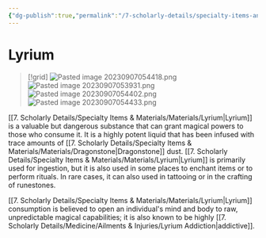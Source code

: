 ```yaml
---
{"dg-publish":true,"permalink":"/7-scholarly-details/specialty-items-and-materials/materials/lyrium/","noteIcon":""}
---
```


# Lyrium

>[!grid]
>![Pasted image 20230907054418.png](/img/user/x.%20Assets/Attachments/Pasted%20image%2020230907054418.png)
>![Pasted image 20230907053931.png](/img/user/x.%20Assets/Attachments/Pasted%20image%2020230907053931.png)
>![Pasted image 20230907054402.png](/img/user/x.%20Assets/Attachments/Pasted%20image%2020230907054402.png)
>![Pasted image 20230907054433.png](/img/user/x.%20Assets/Attachments/Pasted%20image%2020230907054433.png)

[[7. Scholarly Details/Specialty Items & Materials/Materials/Lyrium\|Lyrium]] is a valuable but dangerous substance that can grant magical powers to those who consume it. It is a highly potent liquid that has been infused with trace amounts of [[7. Scholarly Details/Specialty Items & Materials/Materials/Dragonstone\|Dragonstone]] dust. [[7. Scholarly Details/Specialty Items & Materials/Materials/Lyrium\|Lyrium]] is primarily used for ingestion, but it is also used in some places to enchant items or to perform rituals. In rare cases, it can also used in tattooing or in the crafting of runestones.

[[7. Scholarly Details/Specialty Items & Materials/Materials/Lyrium\|Lyrium]] consumption is believed to open an individual's mind and body to raw, unpredictable magical capabilities; it is also known to be highly [[7. Scholarly Details/Medicine/Ailments & Injuries/Lyrium Addiction\|addictive]]. 








